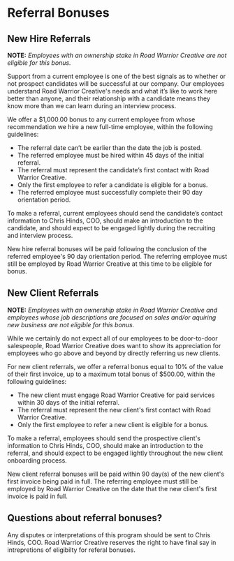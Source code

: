 # Referral Bonuses

## New Hire Referrals

__NOTE:__ *Employees with an ownership stake in Road Warrior Creative are not eligible for this bonus.*

Support from a current employee is one of the best signals as to whether or not prospect candidates will be successful at our company. Our employees understand Road Warrior Creative's needs and what it’s like to work here better than anyone, and their relationship with a candidate means they know more than we can learn during an interview process.

We offer a $1,000.00 bonus to any current employee from whose recommendation we hire a new full-time employee, within the following guidelines:

* The referral date can’t be earlier than the date the job is posted.
* The referred employee must be hired within 45 days of the initial referral. 
* The referral must represent the candidate’s first contact with Road Warrior Creative.
* Only the first employee to refer a candidate is eligible for a bonus.
* The referred employee must successfully complete their 90 day orientation period.

To make a referral, current employees should send the candidate’s contact information to Chris Hinds, COO, should make an introduction to the candidate, and should expect to be engaged lightly during the recruiting and interview process.  

New hire referral bonuses will be paid following the conclusion of the referred employee's 90 day orientation period.  The referring employee must still be employed by Road Warrior Creative at this time to be eligible for bonus.

## New Client Referrals

__NOTE:__ *Employees with an ownership stake in Road Warrior Creative and employees whose job descriptions are focused on sales and/or aquiring new business are not eligible for this bonus.*

While we certainly do not expect all of our employees to be door-to-door salespeople, Road Warrior Creative does want to show its appreciation for employees who go above and beyond by directly referring us new clients. 

For new client referrals, we offer a referral bonus equal to 10% of the value of their first invoice, up to a maximum total bonus of $500.00, within the following guidelines:

* The new client must engage Road Warrior Creative for paid services within 30 days of the initial referral. 
* The referral must  represent the new client's first contact with Road Warrior Creative.
* Only the first employee to refer a new client is eligible for a bonus. 

To make a referral, employees should send the prospective client's information to Chris Hinds, COO, should make an introduction to the referral, and should expect to be engaged lightly throughout the new client onboarding process. 

New client referral bonuses will be paid within 90 day(s) of the new client's first invoice being paid in full. The referring employee must still be employed by Road Warrior Creative on the date that the new client's first invoice is paid in full. 

## Questions about referral bonuses?

Any disputes or interpretations of this program should be sent to Chris Hinds, COO.  Road Warrior Creative reserves the right to have final say in intrepretions of eligibilty for referal bonuses.
